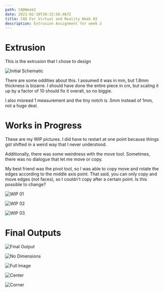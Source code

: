 ```yaml
---
path: CADWeek2
date: 2021-02-10T20:15:50.467Z
title: CAD For Virtual and Reality Week 02
description: Extrusion Assignment for week 2
---
```

# Extrusion

This is the extrusion that I chose to design

![Initial Schematic](/../assets/cad/week02/extrusion.jpg)

There are some oddities about this. I assumed it was in mm, but 1.8mm thickness is bizarre. I should have done the entire piece in cm, but scaling it up by a factor of 10 should fix it overall, so no biggie.

I also misread 1 measurement and the tiny notch is .5mm instead of 1mm, not a huge deal.

# Works in Progress

These are my WIP pictures. I did have to restart at one point because things got shifted in a weird way that I never understood. 

Additionally, there was some weirdness with the move tool. Sometimes, there was no dialogue that let me move or copy.

My best friend was the pivot tool, so I was able to copy move and rotate the edges according to the middle axis point. That said, you can only copy and move edges (not faces), so I couldn't copy after a certain point. Is this possible to change?

![WIP 01](/../assets/cad/week02/WIP01.PNG)

![WIP 02](/../assets/cad/week02/WIP02.PNG)

![WIP 03](/../assets/cad/week02/WIP03.PNG)

# Final Outputs

![Final Output](/../assets/cad/week02/FINAL_RENDER.PNG)

![No Dimensions](/../assets/cad/week02/Final_doDim.PNG)

![Full Image](/../assets/cad/week02/Final_FULL.PNG)

![Center](/../assets/cad/week02/FINAL_Center.PNG)

![Corner](/../assets/cad/week02/FINAL_Corner.PNG)